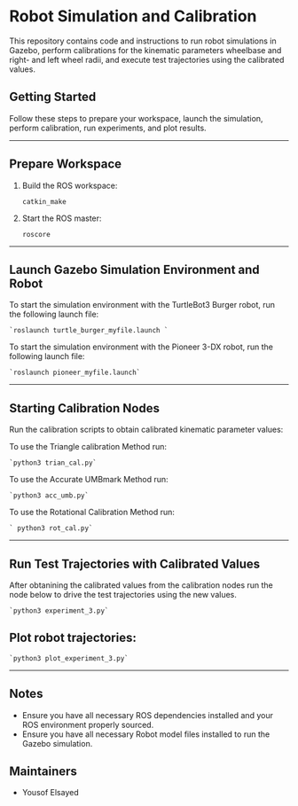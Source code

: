 # Robot Simulation and Calibration

This repository contains code and instructions to run robot simulations in Gazebo, perform calibrations for the kinematic parameters wheelbase and right- and left wheel radii, and execute test trajectories using the calibrated values.

## Getting Started

Follow these steps to prepare your workspace, launch the simulation, perform calibration, run experiments, and plot results.

---

## Prepare Workspace

1. Build the ROS workspace:

   `catkin_make`

2. Start the ROS master:

    `roscore`

---

## Launch Gazebo Simulation Environment and Robot

To start the simulation environment with the TurtleBot3 Burger robot, run the following launch file:

    `roslaunch turtle_burger_myfile.launch `

  
To start the simulation environment with the Pioneer 3-DX robot, run the following launch file:

    `roslaunch pioneer_myfile.launch`

---

## Starting Calibration Nodes
Run the calibration scripts to obtain calibrated kinematic parameter values:

To use the Triangle calibration Method run:

    `python3 trian_cal.py`
  
To use the Accurate UMBmark Method run:

    `python3 acc_umb.py`
  
To use the Rotational Calibration Method run:

    ` python3 rot_cal.py`
  
---

## Run Test Trajectories with Calibrated Values
After obtanining the calibrated values from the calibration nodes run the node below to drive the test trajectories using the new values.

    `python3 experiment_3.py`

## Plot robot trajectories:

    `python3 plot_experiment_3.py`


---

## Notes

- Ensure you have all necessary ROS dependencies installed and your ROS environment properly sourced.
- Ensure you have all necessary Robot model files installed to run the Gazebo simulation.

## Maintainers
- Yousof Elsayed
 
